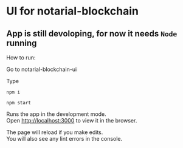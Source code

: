 # UI for notarial-blockchain

## App is still devoloping, for now it needs `Node` running

How to run:

Go to notarial-blockchain-ui

Type

 `npm i`
 
 `npm start`

Runs the app in the development mode.\
Open [http://localhost:3000](http://localhost:3000) to view it in the browser.

The page will reload if you make edits.\
You will also see any lint errors in the console.

